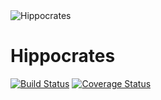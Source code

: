<img src="https://dl.dropboxusercontent.com/s/sfhhrz4cyzdqzl4/hippocrates.jpg" alt="Hippocrates" />

# Hippocrates

[![Build Status](https://travis-ci.org/acamino/hippocrates.svg?branch=master)](https://travis-ci.org/acamino/hippocrates)
[![Coverage Status](https://coveralls.io/repos/github/acamino/hippocrates/badge.svg?branch=master)](https://coveralls.io/github/acamino/hippocrates?branch=master)
